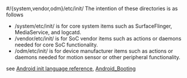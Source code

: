 #/{system,vendor,odm}/etc/init/
The intention of these directories is as follows

* /system/etc/init/ is for core system items such as SurfaceFlinger, MediaService, and logcatd.
* /vendor/etc/init/ is for SoC vendor items such as actions or daemons needed for core SoC functionality.
* /odm/etc/init/ is for device manufacturer items such as actions or daemons needed for motion sensor or other peripheral
      functionality.

see [Android init language reference](https://android.googlesource.com/platform/system/core/+/master/init/readme.txt),
[Android_Booting](http://elinux.org/Android_Booting)